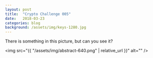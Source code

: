 ```yaml
---
layout: post
title:  "Crypto Challenge 005"
date:   2018-03-23
categories: blog
background: /assets/img/keys-1280.jpg
---
```

There is something in this picture, but can you see it?

<img src="{{ "/assets/img/abstract-640.png" | relative_url }}" alt="" />
